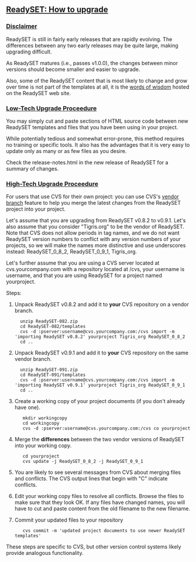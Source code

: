 [ReadySET: How to upgrade](#readyset-how-to-upgrade)
------------------------

### [Disclaimer](#disclaimer)

ReadySET is still in fairly early releases that are rapidly evolving.
The differences between any two early releases may be quite large,
making upgrading difficult.

As ReadySET matures (i.e., passes v1.0.0), the changes between minor
versions should become smaller and easier to upgrade.

Also, some of the ReadySET content that is most likely to change and
grow over time is not part of the templates at all, it is the [words of
wisdom](http://readyset.tigris.org/words-of-wisdom/) hosted on the
ReadySET web site.

### [Low-Tech Upgrade Proceedure](#low-tech-upgrade-proceedure)

You may simply cut and paste sections of HTML source code between new
ReadySET templates and files that you have been using in your project.

While potentially tedious and somewhat error-prone, this method requires
no training or specific tools. It also has the advantages that it is
very easy to update only as many or as few files as you desire.

Check the release-notes.html in the new release of ReadySET for a
summary of changes.

### [High-Tech Upgrade Proceedure](#high-tech-upgrade-proceedure)

For users that use CVS for their own project: you can use CVS's [vendor
branch](http://cvsbook.red-bean.com/cvsbook.html#Tracking_Third-Party_Sources__Vendor_Branches_)
feature to help you merge the latest changes from the ReadySET project
into your project.

Let's assume that you are upgrading from ReadySET v0.8.2 to v0.9.1.
Let's also assume that you consider "Tigris.org" to be the vendor of
ReadySET. Note that CVS does not allow periods in tag names, and we do
not want ReadySET version numbers to conflict with any version numbers
of your projects, so we will make the names more distinctive and use
underscores instead: ReadySET\_0\_8\_2, ReadySET\_0\_9\_1, Tigris\_org.

Let's further assume that you are using a CVS server located at
cvs.yourcompany.com with a repository located at /cvs, your username is
username, and that you are using ReadySET for a project named
yourproject.

Steps:

1.  Unpack ReadySET v0.8.2 and add it to **your** CVS repository on a
    vendor branch.

          unzip ReadySET-082.zip
          cd ReadySET-082/templates
          cvs -d :pserver:username@cvs.yourcompany.com:/cvs import -m 'importing ReadySET v0.8.2' yourproject Tigris_org ReadySET_0_8_2
          cd ..
          

2.  Unpack ReadySET v0.9.1 and add it to **your** CVS repository on the
    same vendor branch.

          unzip ReadySET-091.zip
          cd ReadySET-091/templates
          cvs -d :pserver:username@cvs.yourcompany.com:/cvs import -m 'importing ReadySET v0.9.1' yourproject Tigris_org ReadySET_0_9_1
          cd ..
          

3.  Create a working copy of your project documents (if you don't
    already have one).

           mkdir workingcopy
           cd workingcopy
           cvs -d :pserver:username@cvs.yourcompany.com:/cvs co yourproject
          

4.  Merge the **differences** between the two vendor versions of
    ReadySET into your working copy.

           cd yourproject
           cvs update -j ReadySET_0_8_2 -j ReadySET_0_9_1
          

5.  You are likely to see several messages from CVS about merging files
    and conflicts. The CVS output lines that begin with "C"
    indicate conflicts.
6.  Edit your working copy files to resolve all conflicts. Browse the
    files to make sure that they look OK. If any files have changed
    names, you will have to cut and paste content from the old filename
    to the new filename.
7.  Commit your updated files to your repository

           cvs commit -m 'updated project documents to use newer ReadySET templates'
          

These steps are specific to CVS, but other version control systems
likely provide analogous functionality.


